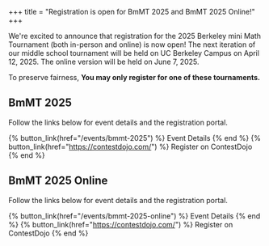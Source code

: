 +++
title = "Registration is open for BmMT 2025 and BmMT 2025 Online!"
+++

We're excited to announce that registration for the 2025 Berkeley mini Math
Tournament (both in-person and online) is now open! The next iteration of our middle school tournament will
be held on UC Berkeley Campus on April 12, 2025.
The online version will be held on June 7, 2025.

To preserve fairness, **You may only register for one of these tournaments.**

<!-- more -->

## BmMT 2025
Follow the links below for event details and the registration portal.

{% button_link(href="/events/bmmt-2025") %} Event Details {% end %}
{% button_link(href="https://contestdojo.com/") %} Register on ContestDojo
{% end %}

## BmMT 2025 Online 
Follow the links below for event details and the registration portal.

{% button_link(href="/events/bmmt-2025-online") %} Event Details {% end %}
{% button_link(href="https://contestdojo.com/") %} Register on ContestDojo
{% end %}
